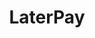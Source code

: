 ---
title: LaterPay
link: http://laterpay.net/
logo: laterpay.png

# Events sponsored denoted by `<hackday>` and sponsorship amount/resource
events:
  05-cambridge: "£250"
---
